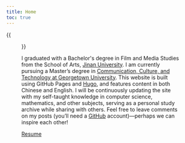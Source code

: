 ```yaml
---
title: Home
toc: true
---
```




{{<figure src="/img/home-pic.jpg" title="" width="450">}}


I graduated with a Bachelor's degree in Film and Media Studies from the School of Arts, [Jinan University](https://english.jnu.edu.cn/). I am currently pursuing a Master’s degree in [Communication, Culture, and Technology at Georgetown University](https://cct.georgetown.edu/). This website is built using GitHub Pages and [Hugo](https://gohugo.io/), and features content in both Chinese and English. I will be continuously updating the site with my self-taught knowledge in computer science, mathematics, and other subjects, serving as a personal study archive while sharing with others. Feel free to leave comments on my posts (you’ll need a [GitHub](https://github.com/) account)—perhaps we can inspire each other!


[Resume](documents/resume.pdf)

